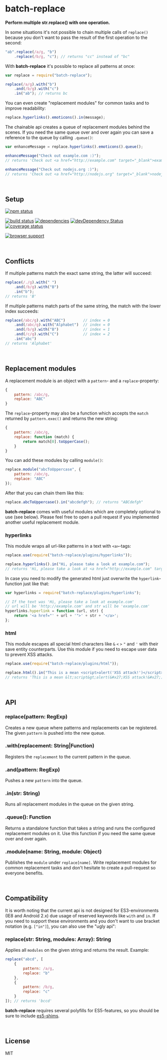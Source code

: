 batch-replace
========================================================================
**Perform multiple str.replace() with one operation.**

In some situations it's not possible to chain multiple calls of `replace()` because you don't want to pass the result of the first operation to the second:

```javascript
"ab".replace(/a/g, "b")
    .replace(/b/g, "c"); // returns "cc" instead of "bc"
```

With **batch-replace** it's possible to replace all patterns at once:

```javascript
var replace = require("batch-replace");

replace(/a/g).with("b")
    .and(/b/g).with("c")
    .in("ab"); // returns bc
```

You can even create "replacement modules" for common tasks and to improve readability:

```javascript
replace.hyperlinks().emoticons().in(message);
```

The chainable api creates a queue of replacement modules behind the scenes. If you need the same queue over and over again you can save a reference to the queue by calling `.queue()`:

```javascript
var enhanceMessage = replace.hyperlinks().emoticons().queue();

enhanceMessage("Check out example.com :)");
// returns 'Check out <a href="http://example.com" target="_blank">example.com</a> <img srg="/img/smilies/grin.jpg" />'

enhanceMessage("Check out nodejs.org :)");
// returns 'Check out <a href="http://nodejs.org" target="_blank">nodejs.org</a> <img srg="/img/smilies/grin.jpg" />'
```

<br>

Setup
------------------------------------------------------------------------

[![npm status](https://nodei.co/npm/batch-replace.svg?downloads=true&stars=true)](https://npmjs.org/package/batch-replace)

[![build status](https://travis-ci.org/peerigon/batch-replace.svg)](http://travis-ci.org/peerigon/batch-replace)
[![dependencies](https://david-dm.org/peerigon/batch-replace.svg)](http://david-dm.org/peerigon/batch-replace)
[![devDependency Status](https://david-dm.org/peerigon/batch-replace/dev-status.svg)](https://david-dm.org/peerigon/batch-replace#info=devDependencies)
[![coverage status](https://img.shields.io/coveralls/peerigon/batch-replace.svg)](https://coveralls.io/r/peerigon/peerigon/batch-replace?branch=master)

[![browser support](https://ci.testling.com/peerigon/batch-replace.png)
](https://ci.testling.com/peerigon/batch-replace)

<br>

Conflicts
---------

If multiple patterns match the exact same string, the latter will succeed:

```javascript
replace(/./g).with(" ")
    .and(/b/g).with("B")
    .in("b");
// returns 'B'
```

If multiple patterns match parts of the same string, the match with the lower index succeeds:

```javascript
replace(/abc/g).with("ABC")        // index = 0
    .and(/abc/g).with("Alphabet")  // index = 0
    .and(/b/g).with("B")           // index = 1
    .and(/c/g).with("C")           // index = 2
    .in("abc")
// returns 'Alphabet'
```

<br>

Replacement modules
------------------------------------------------------------------------

A replacement module is an object with a `pattern`- and a `replace`-property:

```javascript
{
    pattern: /abc/g,
    replace: "ABC"
}
```

The `replace`-property may also be a function which accepts the `match` returned by `pattern.exec()` and returns the new string:

```javascript
{
    pattern: /abc/g,
    replace: function (match) {
        return match[0].toUpperCase();
    }
}
```

You can add these modules by calling `module()`:

```javascript
replace.module("abcToUppercase", {
    pattern: /abc/g,
    replace: "ABC"
});
```

After that you can chain them like this:

```javascript
replace.abcToUppercase().in("abcdefgh"); // returns "ABCdefgh"
```

**batch-replace** comes with useful modules which are completely optional to use (see below). Please feel free to open a pull request if you implemented another useful replacement module.

### hyperlinks

This module wraps all url-like patterns in a text with `<a>`-tags:

```javascript
replace.use(require("batch-replace/plugins/hyperlinks"));

replace.hyperlinks().in("Hi, please take a look at example.com");
// returns 'Hi, please take a look at <a href="http://example.com" target="_blank">example.com</a>'
```

In case you need to modify the generated html just overwrite the `hyperlink`-function just like that:

```javascript
var hyperlinks = require("batch-replace/plugins/hyperlinks");

// If the text was 'Hi, please take a look at example.com'
// url will be 'http://example.com' and str will be 'example.com'
hyperlinks.hyperlink = function (url, str) {
    return '<a href="' + url + '">' + str + '</a>';
};
```

### html

This module escapes all special html characters like `&` `<` `>` `"` and `'` with their save entity counterparts. Use this module if you need to escape user data to prevent XSS attacks.

```javascript
replace.use(require("batch-replace/plugins/html"));

replace.html().in("This is a mean <script>alert('XSS attack!')</script>");
// returns 'This is a mean &lt;script&gt;alert(&#x27;XSS attack!&#x27;)&lt;/script&gt;'
```

<br>

API
------------------------------------------------------------------------

### replace(pattern: RegExp)

Creates a new queue where patterns and replacements can be registered. The given `pattern` is pushed into the new queue.

### .with(replacement: String|Function)

Registers the `replacement` to the current pattern in the queue.

### .and(pattern: RegExp)

Pushes a new `pattern` into the queue.

### .in(str: String)

Runs all replacement modules in the queue on the given string.

### .queue(): Function

Returns a standalone function that takes a string and runs the configured replacement modules on it. Use this function if you need the same queue over and over again.

### .module(name: String, module: Object)

Publishes the `module` under `replace[name]`. Write replacement modules for common replacement tasks and don't hesitate to create a pull-request so everyone benefits.

<br>

Compatibility
------------------------------------------------------------------------

It is worth noting that the current api is not designed for ES3-environments (IE8 and Android 2.x) due usage of reserved keywords like `with` and `in`. If you need to support these environments and you don't want to use bracket notation (e.g. `["in"]`), you can also use the "ugly api":

### replace(str: String, modules: Array): String

Applies all `modules` on the given string and returns the result. Example:

```javascript
replace("abcd", [
    {
        pattern: /a/g,
        replace: "b"
    },
    {
        pattern: /b/g,
        replace: "c"
    }
]); // returns 'bccd'
```

**batch-replace** requires several polyfills for ES5-features, so you should be sure to include [es5-shims](https://github.com/es-shims/es5-shim).

<br>

License
------------------------------------------------------------------------

MIT
